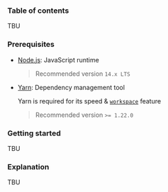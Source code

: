### Table of contents

TBU

### Prerequisites

- [Node.js](https://nodejs.org/en/download): JavaScript runtime
  
  > Recommended version `14.x LTS`

- [Yarn](https://yarnpkg.com): Dependency management tool

  Yarn is required for its speed & [`workspace`](https://yarnpkg.com/lang/en/docs/workspaces) feature
  
  > Recommended version `>= 1.22.0`

### Getting started

TBU

### Explanation

TBU
